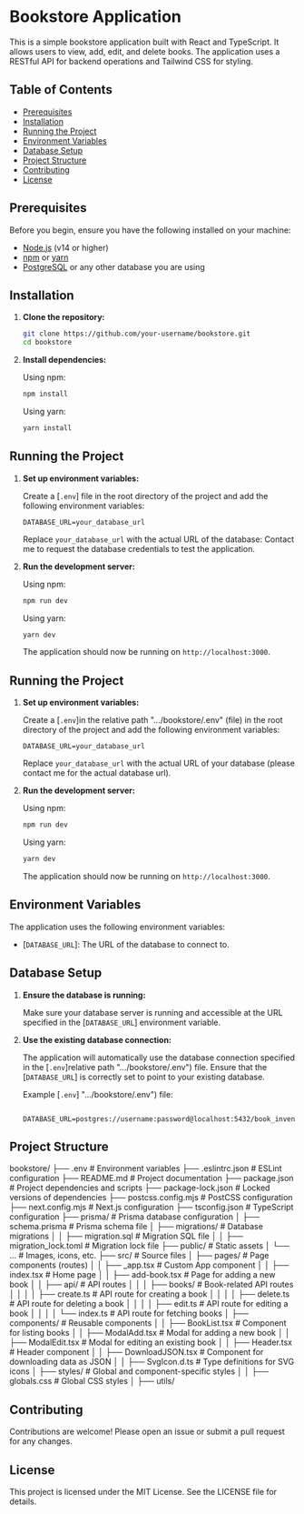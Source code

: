 # Bookstore Application

This is a simple bookstore application built with React and TypeScript. It allows users to view, add, edit, and delete books. The application uses a RESTful API for backend operations and Tailwind CSS for styling.

## Table of Contents

- [Prerequisites](#prerequisites)
- [Installation](#installation)
- [Running the Project](#running-the-project)
- [Environment Variables](#environment-variables)
- [Database Setup](#database-setup)
- [Project Structure](#project-structure)
- [Contributing](#contributing)
- [License](#license)

## Prerequisites

Before you begin, ensure you have the following installed on your machine:

- [Node.js](https://nodejs.org/) (v14 or higher)
- [npm](https://www.npmjs.com/) or [yarn](https://yarnpkg.com/)
- [PostgreSQL](https://www.postgresql.org/) or any other database you are using

## Installation

1. **Clone the repository:**

    ```bash
    git clone https://github.com/your-username/bookstore.git
    cd bookstore
    ```

2. **Install dependencies:**

    Using npm:
    ```bash
    npm install
    ```

    Using yarn:
    ```bash
    yarn install
    ```

## Running the Project

1. **Set up environment variables:**

    Create a [`.env`] file in the root directory of the project and add the following environment variables:

    ```env
    DATABASE_URL=your_database_url
    ```

    Replace `your_database_url` with the actual URL of the database: 
    Contact me to request the database credentials to test the application. 

3. **Run the development server:**

    Using npm:
    ```bash
    npm run dev
    ```

    Using yarn:
    ```bash
    yarn dev
    ```

    The application should now be running on `http://localhost:3000`.
## Running the Project

1. **Set up environment variables:**

    Create a [`.env`]in the relative path ".../bookstore/.env" (file) in the root directory of the project and add the following environment variables:

    ```env
    DATABASE_URL=your_database_url
    ```

    Replace `your_database_url` with the actual URL of your database (please contact me for the actual database url).

2. **Run the development server:**

    Using npm:
    ```bash
    npm run dev
    ```

    Using yarn:
    ```bash
    yarn dev
    ```

    The application should now be running on `http://localhost:3000`.


## Environment Variables

The application uses the following environment variables:

- [`DATABASE_URL`]: The URL of the database to connect to.

## Database Setup

1. **Ensure the database is running:**

    Make sure your database server is running and accessible at the URL specified in the [`DATABASE_URL`] environment variable.

2. **Use the existing database connection:**

    The application will automatically use the database connection specified in the [`.env`]relative path ".../bookstore/.env") file. Ensure that the [`DATABASE_URL`] is correctly set to point to your existing database.

    Example [`.env`] ".../bookstore/.env") file:
    ```env

    DATABASE_URL=postgres://username:password@localhost:5432/book_inventory
    ```

## Project Structure

bookstore/
├── .env                            # Environment variables
├── .eslintrc.json                  # ESLint configuration
├── README.md                       # Project documentation
├── package.json                    # Project dependencies and scripts
├── package-lock.json               # Locked versions of dependencies
├── postcss.config.mjs              # PostCSS configuration
├── next.config.mjs                 # Next.js configuration
├── tsconfig.json                   # TypeScript configuration
├── prisma/                         # Prisma database configuration
│   ├── schema.prisma               # Prisma schema file
│   ├── migrations/                 # Database migrations
│   │   ├── migration.sql           # Migration SQL file
│   │   ├── migration_lock.toml     # Migration lock file
├── public/                         # Static assets
│   └── ...                         # Images, icons, etc.
├── src/                            # Source files
│   ├── pages/                      # Page components (routes)
│   │   ├── _app.tsx                # Custom App component
│   │   ├── index.tsx               # Home page
│   │   ├── add-book.tsx            # Page for adding a new book
│   │   ├── api/                    # API routes
│   │   │   ├── books/              # Book-related API routes
│   │   │   │   ├── create.ts       # API route for creating a book
│   │   │   │   ├── delete.ts       # API route for deleting a book
│   │   │   │   ├── edit.ts         # API route for editing a book
│   │   │   │   └── index.ts        # API route for fetching books
│   ├── components/                 # Reusable components
│   │   ├── BookList.tsx            # Component for listing books
│   │   ├── ModalAdd.tsx            # Modal for adding a new book
│   │   ├── ModalEdit.tsx           # Modal for editing an existing book
│   │   ├── Header.tsx              # Header component
│   │   ├── DownloadJSON.tsx        # Component for downloading data as JSON
│   │   ├── SvgIcon.d.ts            # Type definitions for SVG icons
│   ├── styles/                     # Global and component-specific styles
│   │   ├── globals.css             # Global CSS styles
│   ├── utils/                

## Contributing

Contributions are welcome! Please open an issue or submit a pull request for any changes.

## License

This project is licensed under the MIT License. See the LICENSE file for details.
